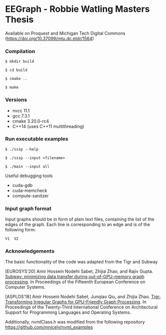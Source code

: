# EEGraph - Robbie Watling Masters Thesis
Available on Proquest and Michigan Tech Digital Commons (https://doi.org/10.37099/mtu.dc.etdr/1564)

### Compilation

`$ mkdir build`

`$ cd build`

`$ cmake ..`

`$ make`

### Versions

* nvcc 11.1
* gcc 7.3.1
* cmake 3.20.0-rc4
* C++14 (uses C++11 multithreading)

### Run executable examples

`$ ./sssp --help`

`$ ./sssp --input <filename>`

`$ ./main --input all`

Useful debugging tools
* cuda-gdb
* cuda-memcheck
* compute-sanitzer

### Input graph format

Input graphs should be in form of plain text files, containing the list of the edges of the graph. Each line is corresponding to an edge and is of the following form:

```
V1  V2
```

### Acknowledgements

The basic functionality of the code was adapted from the Tigr and Subway

[EUROSYS'20] Amir Hossein Nodehi Sabet, Zhijia Zhao, and Rajiv Gupta. [Subway: minimizing data transfer during out-of-GPU-memory graph processing](https://dl.acm.org/doi/abs/10.1145/3342195.3387537). In Proceedings of the Fifteenth European Conference on Computer Systems.

[ASPLOS'18] Amir Hossein Nodehi Sabet, Junqiao Qiu, and Zhijia Zhao. [Tigr: Transforming Irregular Graphs for GPU-Friendly Graph Processing](https://dl.acm.org/doi/10.1145/3173162.3173180). In Proceedings of the Twenty-Third International Conference on Architectural Support for Programming Languages and Operating Systems.

Additionally, nvmlClass.h was modified from the following repository
https://github.com/mnicely/nvml_examples
